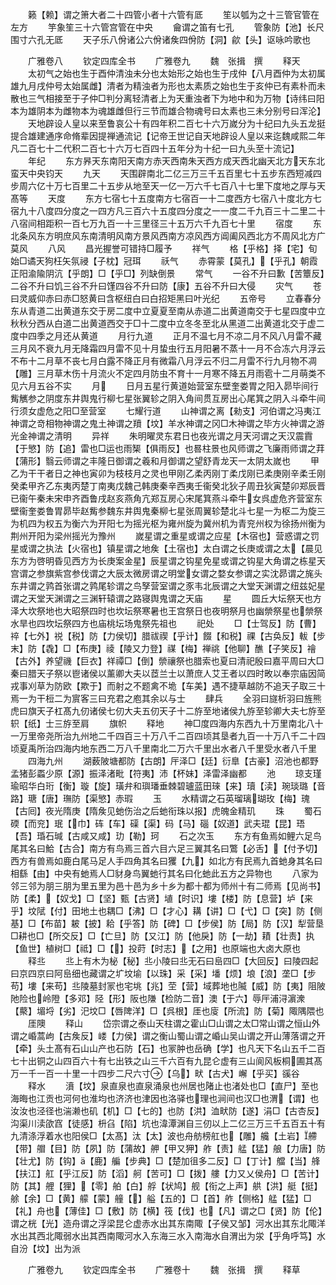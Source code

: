 <!-- { "loadSidebar": true } -->
　　籁【赖】谓之箫大者二十四管小者十六管有厎
　　笙以瓠为之十三管官管在左方
　　竽象笙三十六管宫管在中央
　　龠谓之笛有七孔
　　管象防【池】长尺围寸六孔无厎
　　天子乐八佾诸公六佾诸矦四佾防【洞】歈【头】讴咏吟歌也


　　广雅卷八
　　钦定四库全书
　　广雅卷九
　　魏　张揖　撰
　　释天
　　太初气之始也生于酉仲清浊未分也太始形之始也生于戌仲【八月酉仲为太初属雄九月戌仲号太始属雌】清者为精浊者为形也太素质之始也生于亥仲已有素朴而未散也三气相接至于子仲□判分离轻清者上为天重浊者下为地中和为万物【诗纬曰阳本为雄阴本为雌物本为魂雄雌但行三节而雄合物魂号曰太素也三未分别号曰浑沦】
　　天地辟设人皇以来至鲁哀公十有四年积二百七十六万嵗分为十纪曰九头五龙挺提合雄建通序命脩辈因提禅通流记【记帝王世记自天地辟设人皇以来迄魏咸熙二年凡二百七十二代积二百七十六万七百四十五年分为十纪一曰九头至十流记】
　　年纪
　　东方昦天东南阳天南方赤天西南朱天西方成天西北幽天北方天东北蛮天中央钧天
　　九天
　　天围辟南北二亿三万三千五百里七十五步东西短减四步周六亿十万七百里二十五步从地至天一亿一万六千七百八十七里下度地之厚与天髙等
　　天度
　　东方七宿七十五度南方七宿百一十二度西方七宿八十度北方七宿九十八度四分度之一四方凡三百六十五度四分度之一一度二千九百三十二里二十八宿间相距积一百七万九百一十三里径三十五万六千九百七十里
　　宿度
　　东北条风东方明庶风东南清明风南方景风西南方凉风西方阊阖风西北方不周风北方广莫风
　　八风
　　昌光握誉可错持□履予
　　祥气
　　格【乎格】择【宅】旬始□谲天狗枉矢氛祲【子枕】冠珥
　　祅气
　　赤霄蒙【莫孔】【乎孔】朝霞正阳渝隃阴沆【乎朗】□【乎□】列缺倒景
　　常气
　　一谷不升曰歉【苦簟反】二谷不升曰饥三谷不升曰馑四谷不升曰防【康】五谷不升曰大侵
　　灾气
　　苍曰灵威仰赤曰赤□怒黄曰含枢纽白曰白招矩黑曰叶光纪
　　五帝号
　　立春春分东从青道二出黄道东交于房二度中立夏夏至南从赤道二出黄道南交于七星四度中立秋秋分西从白道二出黄道西交于□十二度中立冬冬至北从黑道二出黄道北交于虚二度中四季之月还从黄道
　　月行九道
　　正月不温七月不凉二月不风八月雷不藏三月风不衰九月无降霜四月雷不见十月蛰虫行五月阳暑不蒸十一月不合冻六月浮云不布十二月草不丧七月白露不降正月有微霜八月浮云不归二月雷不行九月物不凋【雕】三月草木伤十月流火不定四月防虫不育十一月寒不降五月雨雹十二月萌类不见六月五谷不实
　　月
　　日月五星行黄道始营室东壁奎娄胃之阳入昴毕间行觜觽参之阴度东井舆鬼行柳七星张翼轸之阴入角间贯互房出心尾箕之阴入斗牵牛间行须女虚危之阳□至营室
　　七耀行道
　　山神谓之离【勑支】河伯谓之冯夷江神谓之竒相物神谓之鬼土神谓之羵【坟】羊水神谓之冈□木神谓之毕方火神谓之游光金神谓之清明
　　异祥
　　朱明曜灵东君日也夜光谓之月天河谓之天汉震霣【于慜】防【追】雷也□运也雨榘【俱雨反】也晷柱景也风师谓之飞廉雨师谓之荓【蒲形】翳云师谓之丰隆日御谓之羲和月御谓之望舒青龙天一太阴太嵗也
　　甲乙为干干者日之神也寅卯为枝枝月之灵也甲刚乙柔丙刚丁柔戊刚已柔庚刚辛柔壬刚癸柔甲齐乙东夷丙楚丁南夷戊魏己韩庚秦辛西夷壬衞癸北狄子周丑狄寅楚卯郑辰晋已衞午秦未宋申齐酉鲁戌赵亥燕角亢郑互房心宋尾箕燕斗牵牛女呉虚危齐营室东壁衞奎娄鲁胃昴毕赵觜参魏东井舆鬼秦柳七星张周翼轸楚北斗七星一为枢二为旋三为机四为权五为衡六为开阳七为摇光枢为雍州旋为冀州机为青兖州权为徐扬州衡为荆州开阳为梁州摇光为豫州
　　嵗星谓之重星或谓之应星【木宿也】营惑谓之罚星或谓之执法【火宿也】镇星谓之地矦【土宿也】太白谓之长庚或谓之太【晨见东方为啓明昏见西方为长庚案金星】辰星谓之钩星免星或谓之钩星大角谓之栋星天宫谓之参旗紫宫参伐谓之大辰太微房谓之明堂女谓之婺女参谓之实沈昴谓之旄头东井谓之鹑首张谓之鹑尾轸谓之鸟孥营室谓之豕韦北辰谓之大堂天渊谓之纽兹妃星谓之天堂天渊谓之三渊轩辕谓之路寝舆鬼谓之天庙
　　星
　　圆丘大坛祭天也方泽大坎祭地也大昭祭四时也坎坛祭寒暑也王宫祭日也夜明祭月也幽禜祭星也禜祭水旱也四坎坛祭四方也庙桃坛场鬼祭先祖也
　　祀处
　　□【士驾反】防【曹】祽【七外】祱【税】防【力侯切】腊祓禊【乎计】餟【和税】祼【古奂反】軷【步末】防【毳】□【布庚】祾【陵又力登】禖【梅】禅祧【他聊】醮【子笑反】禬【古外】养望禨【巨衣】祥禫□【倒】禜禳祭也腊索也夏曰清祀殷曰嘉平周曰大□秦曰腊天子祭以鬯诸侯以薰卿大夫以茝兰士以萧庶人艾王者以四时畋以奉宗庙因简戎事刈草为防欧【欺于】而射之不题禽不垝【车美】遇不捷草越防不追天子取三十焉一为干梪二为賔客三曰充君之庖其余以与士
　　肆兵
　　全羽曰旞析羽曰旌熊虎曰旗天子杠髙九仞诸侯七仞大夫五仞天子十二斿至地诸侯九斿至轸卿大夫七斿至轵【纸】士三斿至肩
　　旗帜
　　释地
　　神□度四海内东西九十万里南北八十一万里帝尧所治九州地二千四百三十万八千二百四顷其垦者九百一十万八千二十四顷夏禹所治四海内地东西二万八千里南北二万六千里出水者八千里受水者八千里
　　四海九州
　　湖薮陂塘都防【古朗】厈泽□【廷】衍臯【古豪】沼池也都野孟猪彭蟸少原【源】振泽渚毗【符夷】沛【杯妹】泽雷泽幽都
　　池
　　琼支瑾瑜昭华白珩【衡】璇【旋】璜弁和璵璠垂棘碧瓐蓝田琜【来】瓄【渎】琬琰璐【音路】瑭【唐】璑防【渠慜】赤瑕
　　玉
　　水精谓之石英瑠璃瑚玫【梅】瑰【古囘】夜光隋庚【隋矦见虵伤治之后虵衔珠以报】虎魄金精玑
　　珠
　　蜀石碝【而兖】珉【巾】砗【车】磲【渠】码【马】碯【奴道】武夫琨【昆】珸【吾】琘石瑊【古咸又咸】玏【勒】珂
　　石之次玉
　　东方有鱼焉如鲤六足鸟尾其名曰鮯【古合】南方有鸟焉三首六目六足三翼其名曰鷩【必舌】【付予切】西方有兽焉如鹿白尾马足人手四角其名曰玃【九】如北方有民焉九首虵身其名曰相繇【由】中央有虵焉人□豺身鸟翼虵行其名曰化虵此五方之异物也
　　八家为邻三邻为朋三朋为里五里为邑十邑为乡十乡为都十都为师州十有二师焉【见尚书】防【柔】【奴戈】□【坚】甄【古贤】埴【时识】塿【楼】防【息营】垆【来乎】坟陚【付】田地土也耦□【沸】□【才心】耩【讲】□【弋】□【突】防【侧基】□【布苗】耚【披】耠【乎答】防【碑】□【步侯】防【局】防【汉】犁营垦□耕也□【所交反】□【亡旦】防【又江】防【他戾】防【一劫】耫【壮责】执【鱼世】植树□【祗】□【】投莳【时志】【之用】也原端也大卤大原也
　　释丠
　　丠上有木为柲【秘】丠小陵曰丠无石曰峊四□【大回反】曰陵四起曰京四京曰阿峊细也藏谓之圹坟堬【以珠】采【采】墦【烦】埌【浪】垄□【步苟】塿【来苟】丠陵墓封冡也宅垗【兆】茔【营】域葬地也隇【威】防【夷】阻陂阤险也岭隥【多邓】陉【形】阪也隒【检防二音】澳【于六】辱厈浦浔濵潨【藂】堳埒【劣】汜坟□【唇陴洋】□【呉根】厓也廀【所流】防【菊】陬隅隈也
　　厓隩
　　释山
　　岱宗谓之泰山天柱谓之霍山□山谓之太□常山谓之恒山外谓之崏蒿岣【古矦反】嵝【力侯】谓之衡山蜀山谓之崏山吴山谓之开山薄落谓之开【牵】头土髙有石山山产也石防【石】也冡肿也岳确【学】也凡天下名山五千二百七十出铜之山四百六十有七出铁之山三千六百有九昆仑虚有三山阆风板桐圃其髙万一千一百一十里一十四步二尺六寸【乌】畎【古犬】嶰【乎买】豀谷
　　释水
　　濆【坟】泉直泉也直泉涌泉也州居也陼止也渚处也□【直尸】至也海晦也江贡也河何也淮均也济济也津因也洛驿也理也涧间也汉□也渭【谓】也汝汝也泾径也湍濑也矶【机】□【七的】也防【洪】洫畎防【遂】涓□【古杏反】沟渠川渎欿窞【徒感】枡臽【陷】坑也湋潭渊自三仞以上二亿三万三千五百五十有九清涤浮着水也阳侯□【太髙】汰【太】波也舟舫榜舡也【雕】艬【土岩】艜【带】艒【目】防【夙】防【蒲故】舺【甲又狎】舴【责】艋【猛】艆【力唐】防【壮尤】防【钩】【鹿】艑【步典】□【楚加徂多二反】□【丁计】艡【当】艂【扶江】舡【乎江反】防【滔】舸【苦可】□【拨】艛【力又乂侯舟】□【苦计】防【其】艃【狸】【零】舶【白】艀【状鸠】舰【衔之上声】舼【洪】艇【挺】艅【余】□【黄】艨【蒙】艟【】艗【五的】□【首】舴【侧格】艋【猛】□【礼】舟也【薄佳】□【敷】防【横】筏【伐】也【凡】谓之□【贤】防【伦】谓之桄【光】造舟谓之浮梁昆仑虚赤水出其东南陬【子侯又邹】河水出其东北陬洋水出其西北陬弱水出其西南陬河水入东海三水入南海水自渭出为泶【乎角呼笃】水自汾【坟】出为派






　　广雅卷九
　　钦定四库全书
　　广雅卷十
　　魏　张揖　撰
　　释草

